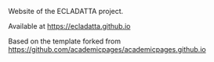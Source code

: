 Website of the ECLADATTA project.

Available at https://ecladatta.github.io

Based on the template forked from https://github.com/academicpages/academicpages.github.io